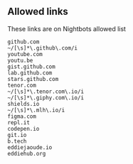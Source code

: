 ## Allowed links

These links are on Nightbots allowed list

```
github.com
~/[\s]*\.github\.com/i
youtube.com
youtu.be
gist.github.com
lab.github.com
stars.github.com
tenor.com
~/[\s]*\.tenor.com\.io/i
~/[\s]*\.giphy.com\.io/i
shields.io
~/[\s]*\.mlh\.io/i
figma.com
repl.it
codepen.io
git.io
b.tech
eddiejaoude.io
eddiehub.org
```
